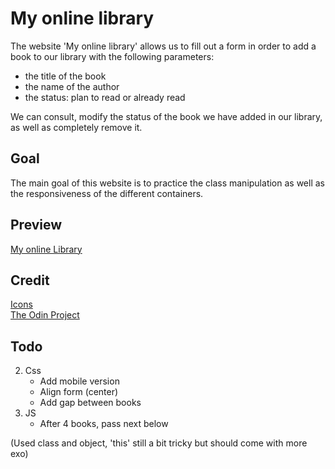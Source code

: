 # My online library
The website 'My online library' allows us to fill out a form in order to add a book to our library with the following parameters:
* the title of the book
* the name of the author
* the status: plan to read or already read

We can consult, modify the status of the book we have added in our library, as well as completely remove it.
## Goal
The main goal of this website is to practice the class manipulation as well as the responsiveness of the different containers.

## Preview
[My online Library](https://haveadream1.github.io/library/)

## Credit
[Icons]()  
[The Odin Project](https://www.theodinproject.com/)

## Todo
2. Css
   * Add mobile version
   * Align form (center)
   * Add gap between books
3. JS
   * After 4 books, pass next below
 
(Used class and object, 'this' still a bit tricky but should come with more exo)
